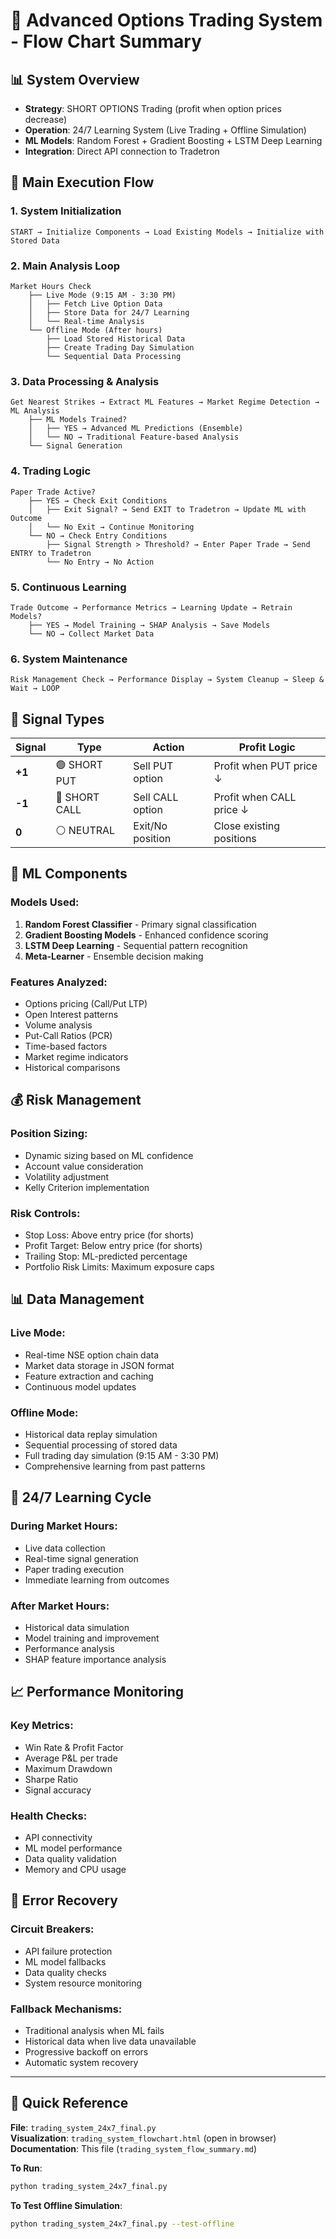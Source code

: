 # 🚀 Advanced Options Trading System - Flow Chart Summary

## 📊 System Overview
- **Strategy**: SHORT OPTIONS Trading (profit when option prices decrease)
- **Operation**: 24/7 Learning System (Live Trading + Offline Simulation)  
- **ML Models**: Random Forest + Gradient Boosting + LSTM Deep Learning
- **Integration**: Direct API connection to Tradetron

## 🔄 Main Execution Flow

### 1. System Initialization
```
START → Initialize Components → Load Existing Models → Initialize with Stored Data
```

### 2. Main Analysis Loop
```
Market Hours Check
    ├── Live Mode (9:15 AM - 3:30 PM)
    │   ├── Fetch Live Option Data
    │   ├── Store Data for 24/7 Learning
    │   └── Real-time Analysis
    └── Offline Mode (After hours)
        ├── Load Stored Historical Data
        ├── Create Trading Day Simulation
        └── Sequential Data Processing
```

### 3. Data Processing & Analysis
```
Get Nearest Strikes → Extract ML Features → Market Regime Detection → ML Analysis
    ├── ML Models Trained?
    │   ├── YES → Advanced ML Predictions (Ensemble)
    │   └── NO → Traditional Feature-based Analysis
    └── Signal Generation
```

### 4. Trading Logic
```
Paper Trade Active?
    ├── YES → Check Exit Conditions
    │   ├── Exit Signal? → Send EXIT to Tradetron → Update ML with Outcome
    │   └── No Exit → Continue Monitoring
    └── NO → Check Entry Conditions
        ├── Signal Strength > Threshold? → Enter Paper Trade → Send ENTRY to Tradetron
        └── No Entry → No Action
```

### 5. Continuous Learning
```
Trade Outcome → Performance Metrics → Learning Update → Retrain Models?
    ├── YES → Model Training → SHAP Analysis → Save Models
    └── NO → Collect Market Data
```

### 6. System Maintenance
```
Risk Management Check → Performance Display → System Cleanup → Sleep & Wait → LOOP
```

## 🎯 Signal Types

| Signal | Type | Action | Profit Logic |
|--------|------|--------|--------------|
| **+1** | 🟢 SHORT PUT | Sell PUT option | Profit when PUT price ↓ |
| **-1** | 🔴 SHORT CALL | Sell CALL option | Profit when CALL price ↓ |
| **0** | ⚪ NEUTRAL | Exit/No position | Close existing positions |

## 🧠 ML Components

### Models Used:
1. **Random Forest Classifier** - Primary signal classification
2. **Gradient Boosting Models** - Enhanced confidence scoring  
3. **LSTM Deep Learning** - Sequential pattern recognition
4. **Meta-Learner** - Ensemble decision making

### Features Analyzed:
- Options pricing (Call/Put LTP)
- Open Interest patterns
- Volume analysis  
- Put-Call Ratios (PCR)
- Time-based factors
- Market regime indicators
- Historical comparisons

## 💰 Risk Management

### Position Sizing:
- Dynamic sizing based on ML confidence
- Account value consideration
- Volatility adjustment
- Kelly Criterion implementation

### Risk Controls:
- Stop Loss: Above entry price (for shorts)
- Profit Target: Below entry price (for shorts)
- Trailing Stop: ML-predicted percentage
- Portfolio Risk Limits: Maximum exposure caps

## 📊 Data Management

### Live Mode:
- Real-time NSE option chain data
- Market data storage in JSON format
- Feature extraction and caching
- Continuous model updates

### Offline Mode:
- Historical data replay simulation
- Sequential processing of stored data
- Full trading day simulation (9:15 AM - 3:30 PM)
- Comprehensive learning from past patterns

## 🔄 24/7 Learning Cycle

### During Market Hours:
- Live data collection
- Real-time signal generation
- Paper trading execution
- Immediate learning from outcomes

### After Market Hours:
- Historical data simulation
- Model training and improvement
- Performance analysis
- SHAP feature importance analysis

## 📈 Performance Monitoring

### Key Metrics:
- Win Rate & Profit Factor
- Average P&L per trade
- Maximum Drawdown
- Sharpe Ratio
- Signal accuracy

### Health Checks:
- API connectivity
- ML model performance
- Data quality validation
- Memory and CPU usage

## 🚨 Error Recovery

### Circuit Breakers:
- API failure protection
- ML model fallbacks
- Data quality checks
- System resource monitoring

### Fallback Mechanisms:
- Traditional analysis when ML fails
- Historical data when live data unavailable
- Progressive backoff on errors
- Automatic system recovery

---

## 📝 Quick Reference

**File**: `trading_system_24x7_final.py`  
**Visualization**: `trading_system_flowchart.html` (open in browser)  
**Documentation**: This file (`trading_system_flow_summary.md`)

**To Run**:
```bash
python trading_system_24x7_final.py
```

**To Test Offline Simulation**:
```bash
python trading_system_24x7_final.py --test-offline
``` 